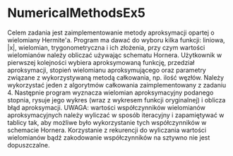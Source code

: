 # NumericalMethodsEx5

Celem zadania jest zaimplementowanie metody aproksymacji opartej o wielomiany Hermite'a. Program ma dawać do wyboru kilka funkcji: liniowa, |x|, wielomian, trygonometryczna i ich złożenia, przy czym wartości wielomianów należy obliczać używając schematu Hornera. Użytkownik w pierwszej kolejności wybiera aproksymowaną funkcję, przedział aproksymacji, stopień wielomianu aproksymującego oraz parametry związane z wykorzystywaną metodą całkowania, np. ilość węzłów. Należy wykorzystać jeden z algorytmów całkowania zaimplementowany z zadaniu 4. Następnie program wyznacza wielomian aproksymacyjny podanego stopnia, rysuje jego wykres (wraz z wykresem funkcji oryginalnej) i oblicza błąd aproksymacji. UWAGA: wartości współczynników wielomianów aproksymacyjnych należy wyliczać w sposób iteracyjny i zapamiętywać w tablicy tak, aby możliwe było wykorzystanie tych współczynników w schemacie Hornera. Korzystanie z rekurencji do wyliczania wartości wielomianów bądź zakodowanie współczynników na sztywno nie jest dopuszczalne. 
